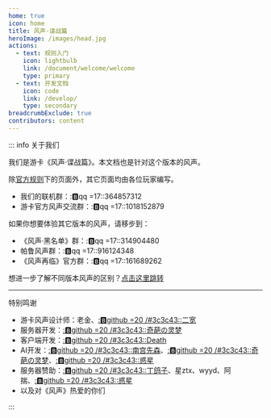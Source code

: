 ```yaml
---
home: true
icon: home
title: 风声·谍战篇
heroImage: /images/head.jpg
actions:
  - text: 规则入门
    icon: lightbulb
    link: /document/welcome/welcome
    type: primary
  - text: 开发文档
    icon: code
    link: /develop/
    type: secondary
breadcrumbExclude: true
contributors: content
---
```


::: info 关于我们

我们是游卡《风声·谍战篇》。本文档也是针对这个版本的风声。

除[官方规则](document/guide/)下的页面外，其它页面均由各位玩家编写。

- 我们的联机群：::b:qq =17::364857312
- 游卡官方风声交流群：::b:qq =17::1018152879

如果你想要体验其它版本的风声，请移步到：

- 《风声·黑名单》群：::b:qq =17::314904480
- 帕鲁风声群：::b:qq =17::916124348
- 《风声再临》官方群：::b:qq =17::161689262

想进一步了解不同版本风声的区别？[点击这里跳转](document/welcome/compare.md)

---

<p class="hint-container-title">特别鸣谢</p>

- 游卡风声设计师：老金、[::b:github =20 /#3c3c43::二宽](https://github.com/HagridThick)
- 服务器开发：[::b:github =20 /#3c3c43::奇葩の灵梦](https://github.com/CuteReimu)
- 客户端开发：[::b:github =20 /#3c3c43::Death](https://github.com/Death-alter)
- AI开发：[::b:github =20 /#3c3c43::南宫先森](https://github.com/zc-meng)、[::b:github =20 /#3c3c43::奇葩の灵梦](https://github.com/CuteReimu)、[::b:github =20 /#3c3c43::惑星](https://github.com/planetmiku)
- 服务器赞助：[::b:github =20 /#3c3c43::丁鸽子](https://github.com/dingleshu)、星ztx、wyyd、阿揣、[::b:github =20 /#3c3c43::惑星](https://github.com/planetmiku)
- 以及对《风声》热爱的你们

:::
